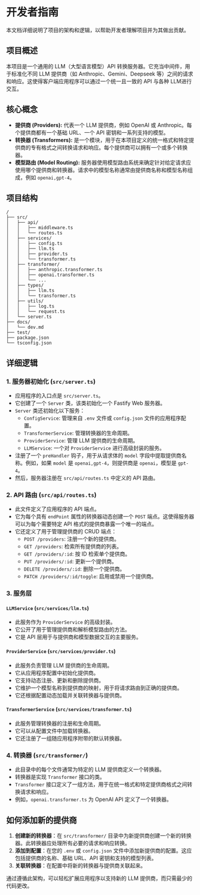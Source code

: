 # 开发者指南

本文档详细说明了项目的架构和逻辑，以帮助开发者理解项目并为其做出贡献。

## 项目概述

本项目是一个通用的 LLM（大型语言模型）API 转换服务器。它充当中间件，用于标准化不同 LLM 提供商（如 Anthropic、Gemini、Deepseek 等）之间的请求和响应。这使得客户端应用程序可以通过一个统一且一致的 API 与各种 LLM进行交互。

## 核心概念

- **提供商 (Providers):** 代表一个 LLM 提供商，例如 OpenAI 或 Anthropic。每个提供商都有一个基础 URL、一个 API 密钥和一系列支持的模型。
- **转换器 (Transformers):** 是一个模块，用于在本项目定义的统一格式和特定提供商的专有格式之间转换请求和响应。每个提供商可以拥有一个或多个转换器。
- **模型路由 (Model Routing):** 服务器使用模型路由系统来确定针对给定请求应使用哪个提供商和转换器。请求中的模型名称通常由提供商名称和模型名称组成，例如 `openai,gpt-4`。

## 项目结构

```
/
├── src/
│   ├── api/
│   │   ├── middleware.ts
│   │   └── routes.ts
│   ├── services/
│   │   ├── config.ts
│   │   ├── llm.ts
│   │   ├── provider.ts
│   │   └── transformer.ts
│   ├── transformer/
│   │   ├── anthropic.transformer.ts
│   │   ├── openai.transformer.ts
│   │   └── ...
│   ├── types/
│   │   ├── llm.ts
│   │   └── transformer.ts
│   ├── utils/
│   │   ├── log.ts
│   │   └── request.ts
│   └── server.ts
├── docs/
│   └── dev.md
├── test/
├── package.json
└── tsconfig.json
```

## 详细逻辑

### 1. 服务器初始化 (`src/server.ts`)

- 应用程序的入口点是 `src/server.ts`。
- 它创建了一个 `Server` 类，该类初始化一个 Fastify Web 服务器。
- `Server` 类还初始化以下服务：
    - `ConfigService`: 管理来自 `.env` 文件或 `config.json` 文件的应用程序配置。
    - `TransformerService`: 管理转换器的生命周期。
    - `ProviderService`: 管理 LLM 提供商的生命周期。
    - `LLMService`: 一个对 `ProviderService` 进行高级封装的服务。
- 注册了一个 `preHandler` 钩子，用于从请求体的 `model` 字段中提取提供商名称。例如，如果 `model` 是 `openai,gpt-4`，则提供商是 `openai`，模型是 `gpt-4`。
- 然后，服务器注册在 `src/api/routes.ts` 中定义的 API 路由。

### 2. API 路由 (`src/api/routes.ts`)

- 此文件定义了应用程序的 API 端点。
- 它为每个具有 `endPoint` 属性的转换器动态创建一个 `POST` 端点。这使得服务器可以为每个需要特定 API 格式的提供商暴露一个唯一的端点。
- 它还定义了用于管理提供商的 CRUD 端点：
    - `POST /providers`: 注册一个新的提供商。
    - `GET /providers`: 检索所有提供商的列表。
    - `GET /providers/:id`: 按 ID 检索单个提供商。
    - `PUT /providers/:id`: 更新一个提供商。
    - `DELETE /providers/:id`: 删除一个提供商。
    - `PATCH /providers/:id/toggle`: 启用或禁用一个提供商。

### 3. 服务层

#### `LLMService` (`src/services/llm.ts`)

- 此服务作为 `ProviderService` 的高级封装。
- 它公开了用于管理提供商和解析模型路由的方法。
- 它是 API 层用于与提供商和模型数据交互的主要服务。

#### `ProviderService` (`src/services/provider.ts`)

- 此服务负责管理 LLM 提供商的生命周期。
- 它从应用程序配置中初始化提供商。
- 它支持动态注册、更新和删除提供商。
- 它维护一个模型名称到提供商的映射，用于将请求路由到正确的提供商。
- 它还根据配置动态加载并关联转换器与提供商。

#### `TransformerService` (`src/services/transformer.ts`)

- 此服务管理转换器的注册和生命周期。
- 它可以从配置文件中加载转换器。
- 它还注册了一组随应用程序附带的默认转换器。

### 4. 转换器 (`src/transformer/`)

- 此目录中的每个文件通常为特定的 LLM 提供商定义一个转换器。
- 转换器是实现 `Transformer` 接口的类。
- `Transformer` 接口定义了一组方法，用于在统一格式和特定提供商格式之间转换请求和响应。
- 例如，`openai.transformer.ts` 为 OpenAI API 定义了一个转换器。

## 如何添加新的提供商

1.  **创建新的转换器**：在 `src/transformer/` 目录中为新提供商创建一个新的转换器。此转换器应处理所有必要的请求和响应转换。
2.  **添加到配置**：在您的 `.env` 或 `config.json` 文件中添加新提供商的配置。这应包括提供商的名称、基础 URL、API 密钥和支持的模型列表。
3.  **关联转换器**：在配置中将新的转换器与提供商关联起来。

通过遵循此架构，可以轻松扩展应用程序以支持新的 LLM 提供商，而只需最少的代码更改。
